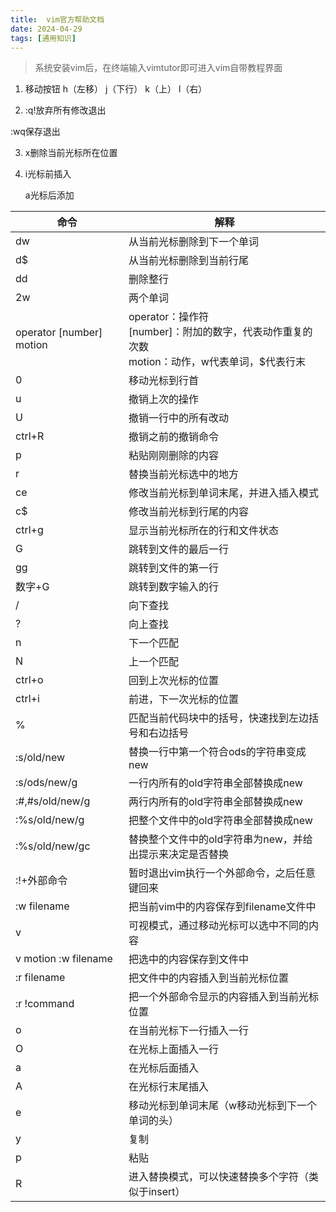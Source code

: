 ```yaml
---
title:  vim官方帮助文档
date: 2024-04-29
tags: [通用知识]
---
```


> 系统安装vim后，在终端输入vimtutor即可进入vim自带教程界面



1. 移动按钮 h（左移）  j（下行）  k（上） l（右）

2.  :q!放弃所有修改退出

   :wq保存退出

3. x删除当前光标所在位置

4. i光标前插入

   a光标后添加



| 命令                       | 解释                                                         |
| -------------------------- | ------------------------------------------------------------ |
| dw                         | 从当前光标删除到下一个单词                                   |
| d$                         | 从当前光标删除到当前行尾                                     |
| dd                         | 删除整行                                                     |
| 2w                         | 两个单词                                                     |
| operator  [number]  motion | operator：操作符<br />[number]：附加的数字，代表动作重复的次数<br />motion：动作，w代表单词，$代表行末 |
| 0                          | 移动光标到行首                                               |
| u                          | 撤销上次的操作                                               |
| U                          | 撤销一行中的所有改动                                         |
| ctrl+R                     | 撤销之前的撤销命令                                           |
| p                          | 粘贴刚刚删除的内容                                           |
| r                          | 替换当前光标选中的地方                                       |
| ce                         | 修改当前光标到单词末尾，并进入插入模式                       |
| c$                         | 修改当前光标到行尾的内容                                     |
| ctrl+g                     | 显示当前光标所在的行和文件状态                               |
| G                          | 跳转到文件的最后一行                                         |
| gg                         | 跳转到文件的第一行                                           |
| 数字+G                     | 跳转到数字输入的行                                           |
| /                          | 向下查找                                                     |
| ?                          | 向上查找                                                     |
| n                          | 下一个匹配                                                   |
| N                          | 上一个匹配                                                   |
| ctrl+o                     | 回到上次光标的位置                                           |
| ctrl+i                     | 前进，下一次光标的位置                                       |
| %                          | 匹配当前代码块中的括号，快速找到左边括号和右边括号           |
| :s/old/new                 | 替换一行中第一个符合ods的字符串变成new                       |
| :s/ods/new/g               | 一行内所有的old字符串全部替换成new                           |
| :#,#s/old/new/g            | 两行内所有的old字符串全部替换成new                           |
| :%s/old/new/g              | 把整个文件中的old字符串全部替换成new                         |
| :%s/old/new/gc             | 替换整个文件中的old字符串为new，并给出提示来决定是否替换     |
| :!+外部命令                | 暂时退出vim执行一个外部命令，之后任意键回来                  |
| :w filename                | 把当前vim中的内容保存到filename文件中                        |
| v                          | 可视模式，通过移动光标可以选中不同的内容                     |
| v motion :w filename       | 把选中的内容保存到文件中                                     |
| :r filename                | 把文件中的内容插入到当前光标位置                             |
| :r !command                | 把一个外部命令显示的内容插入到当前光标位置                   |
| o                          | 在当前光标下一行插入一行                                     |
| O                          | 在光标上面插入一行                                           |
| a                          | 在光标后面插入                                               |
| A                          | 在光标行末尾插入                                             |
| e                          | 移动光标到单词末尾（w移动光标到下一个单词的头）              |
| y                          | 复制                                                         |
| p                          | 粘贴                                                         |
| R                          | 进入替换模式，可以快速替换多个字符（类似于insert）           |

